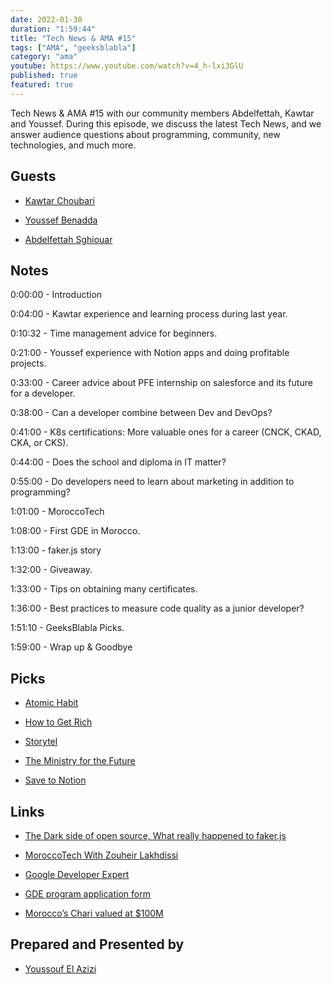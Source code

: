 ```yaml
---
date: 2022-01-30
duration: "1:59:44"
title: "Tech News & AMA #15"
tags: ["AMA", "geeksblabla"]
category: "ama"
youtube: https://www.youtube.com/watch?v=4_h-lxi3GlU
published: true
featured: true
---
```


Tech News & AMA #15 with our community members Abdelfettah, Kawtar and Youssef. During this episode, we discuss the latest Tech News, and we answer audience questions about programming, community, new technologies, and much more.

## Guests

- [Kawtar Choubari](https://www.linkedin.com/in/choubari/)

- [Youssef Benadda](https://twitter.com/_yudax)

- [Abdelfettah Sghiouar](https://twitter.com/boredabdel)

## Notes

0:00:00 - Introduction

0:04:00 - Kawtar experience and learning process during last year.

0:10:32 - Time management advice for beginners.

0:21:00 - Youssef experience with Notion apps and doing profitable projects.

0:33:00 - Career advice about PFE internship on salesforce and its future for a developer.

0:38:00 - Can a developer combine between Dev and DevOps?

0:41:00 - K8s certifications: More valuable ones for a career (CNCK, CKAD, CKA, or CKS).

0:44:00 - Does the school and diploma in IT matter?

0:55:00 - Do developers need to learn about marketing in addition to programming?

1:01:00 - MoroccoTech

1:08:00 - First GDE in Morocco.

1:13:00 - faker.js story

1:32:00 - Giveaway.

1:33:00 - Tips on obtaining many certificates.

1:36:00 - Best practices to measure code quality as a junior developer?

1:51:10 - GeeksBlabla Picks.

1:59:00 - Wrap up & Goodbye

## Picks

- [Atomic Habit](https://jamesclear.com/atomic-habits)

- [How to Get Rich](https://www.youtube.com/watch?v=1-TZqOsVCNM)

- [Storytel](https://www.storytel.com/eg/ar/)

- [The Ministry for the Future](https://www.amazon.com/Ministry-Future-Kim-Stanley-Robinson/dp/0316300136)

- [Save to Notion](https://twitter.com/savetonotion)

## Links

- [The Dark side of open source, What really happened to faker.js](https://www.youtube.com/watch?v=R6S-b_k-ZKY)

- [MoroccoTech With Zouheir Lakhdissi](https://anchor.fm/biztech-morocco/episodes/BizTech-Talks---Episode-1---MoroccoTech-With-Zouheir-Lakhdissi-e1dgg7h)

- [Google Developer Expert](https://developers.google.com/community/experts)

- [GDE program application form](https://drive.google.com/file/d/10BX6nebskPv8Pc3gscSV1A35LwoFOP_y/view)

- [Morocco’s Chari valued at \$100M](https://techcrunch.com/2022/01/20/moroccos-chari-valued-at-100m-in-bridge-round-as-it-looks-to-pilot-bnpl-services/)

## Prepared and Presented by

- [Youssouf El Azizi](https://elazizi.com/)
